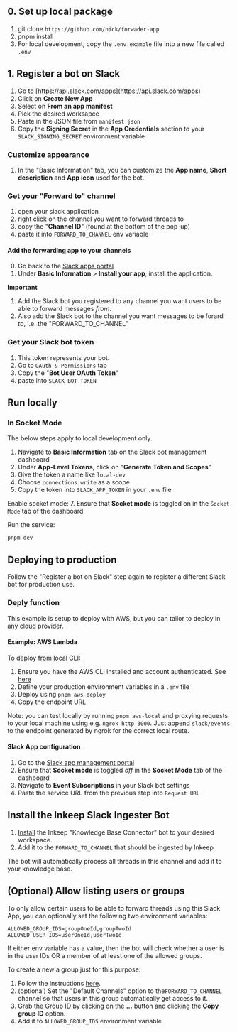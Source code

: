 ## 0. Set up local package
1. git clone `https://github.com/nick/forwader-app`
2. pnpm install
3. For local development, copy the `.env.example` file into a new file called `.env`

## 1. Register a bot on Slack

1. Go to [https://api.slack.com/apps](https://api.slack.com/apps) 
2. Click on **Create New App**
3. Select on **From an app manifest**
4. Pick the desired worksapce
5. Paste in the JSON file from `manifest.json`
6. Copy the **Signing Secret** in the **App Credentials** section to your `SLACK_SIGNING_SECRET` environment variable

### Customize appearance
1. In the "Basic Information" tab, you can customize the **App name**, **Short description** and **App icon** used for the bot.

### Get your "Forward to" channel
1. open your slack application
2. right click on the channel you want to forward threads to
3. copy the "**Channel ID**" (found at the bottom of the pop-up)
4. paste it into `FORWARD_TO_CHANNEL` env variable

#### Add the forwarding app to your channels
0. Go back to the [Slack apps portal](https://api.slack.com/apps)
1. Under **Basic Information** > **Install your app**, install the application.

**Important**
1. Add the Slack bot you registered to any channel you want users to be able to forward messages *from*.
2. Also add the Slack bot to the channel you want messages to be forard *to*, i.e. the "FORWARD_TO_CHANNEL"

### Get your Slack bot token
1. This token represents your bot.
2. Go to `OAuth & Permissions` tab
3. Copy the "**Bot User OAuth Token**"
4. paste into `SLACK_BOT_TOKEN`

## Run locally

### In Socket Mode
The below steps apply to local development only.

1. Navigate to **Basic Information** tab on the Slack bot management dashboard
2. Under **App-Level Tokens**, click on "**Generate Token and Scopes**"
4. Give the token a name like `local-dev`
5. Choose `connections:write` as a scope
6. Copy the token into `SLACK_APP_TOKEN` in your `.env` file

Enable socket mode:
7. Ensure that **Socket mode** is toggled on in the `Socket Mode` tab of the dashboard

Run the service:
```
pnpm dev
```

## Deploying to production
Follow the "Register a bot on Slack" step again to register a different Slack bot for production use.

### Deply function
This example is setup to deploy with AWS, but you can tailor to deploy in any cloud provider.

#### Example: AWS Lambda
To deploy from local CLI:
1. Ensure you have the AWS CLI installed and account authenticated. See [here](https://docs.aws.amazon.com/cli/latest/userguide/getting-started-quickstart.html)
2. Define your production environment variables in a `.env` file
3. Deploy using `pnpm aws-deploy`
4. Copy the endpoint URL

Note: you can test locally by running `pnpm aws-local` and proxying requests to your local machine using e.g. `ngrok http 3000`. Just append `slack/events` to the endpoint generated by ngrok for the correct local route.

#### Slack App configuration

1. Go to the [Slack app management portal](https://api.slack.com/apps)
3. Ensure that **Socket mode** is toggled *off* in the **Socket Mode** tab of the dashboard
4. Navigate to **Event Subscriptions** in your Slack bot settings
5. Paste the service URL from the previous step into `Request URL`

## Install the Inkeep Slack Ingester Bot

1. [Install](https://slack-ingester.inkeep.com/slack/install) the Inkeep "Knowledge Base Connector" bot to your desired workspace.
2. Add it to the `FORWARD_TO_CHANNEL` that should be ingested by Inkeep

The bot will automatically process all threads in this channel and add it to your knowledge base.

## (Optional) Allow listing users or groups
To only allow certain users to be able to forward threads using this Slack App, you can optionally set the following two environment variables:

```
ALLOWED_GROUP_IDS=groupOneId,groupTwoId
ALLOWED_USER_IDS=userOneId,userTwoId
```

If either env variable has a value, then the bot will check whether a user is in the user IDs OR a member of at least one of the allowed groups.

To create a new a group just for this purpose:
1. Follow the instructions [here](https://slack.com/help/articles/212906697-Create-a-user-group#create-a-user-group).
2. (optional) Set the "Default Channels" option to the`FORWARD_TO_CHANNEL` channel so that users in this group automatically get access to it.
3. Grab the Group ID by clicking on the **...** button and clicking the **Copy group ID** option.
4. Add it to `ALLOWED_GROUP_IDS` environment variable